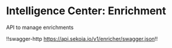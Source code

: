# Intelligence Center: Enrichment

API to manage enrichments

!!swagger-http https://api.sekoia.io/v1/enricher/swagger.json!!
